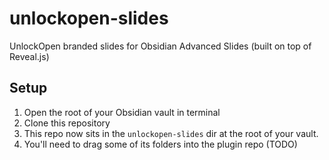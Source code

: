 # unlockopen-slides
UnlockOpen branded slides for Obsidian Advanced Slides (built on top of Reveal.js)

## Setup

1. Open the root of your Obsidian vault in terminal
2. Clone this repository
3. This repo now sits in the `unlockopen-slides` dir at the root of your vault.
4. You'll need to drag some of its folders into the plugin repo (TODO)

